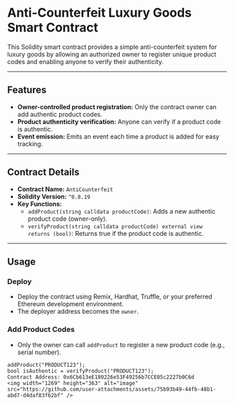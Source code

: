# Anti-Counterfeit Luxury Goods Smart Contract

This Solidity smart contract provides a simple anti-counterfeit system for luxury goods by allowing an authorized owner to register unique product codes and enabling anyone to verify their authenticity.

---

## Features

- **Owner-controlled product registration:** Only the contract owner can add authentic product codes.
- **Product authenticity verification:** Anyone can verify if a product code is authentic.
- **Event emission:** Emits an event each time a product is added for easy tracking.

---

## Contract Details

- **Contract Name:** `AntiCounterfeit`
- **Solidity Version:** `^0.8.19`
- **Key Functions:**
  - `addProduct(string calldata productCode)`: Adds a new authentic product code (owner-only).
  - `verifyProduct(string calldata productCode) external view returns (bool)`: Returns true if the product code is authentic.
  
---

## Usage

### Deploy

- Deploy the contract using Remix, Hardhat, Truffle, or your preferred Ethereum development environment.
- The deployer address becomes the `owner`.

### Add Product Codes

- Only the owner can call `addProduct` to register a new product code (e.g., serial number).

```solidity
addProduct("PRODUCT123");
bool isAuthentic = verifyProduct("PRODUCT123");
Contract Address: 0x6Cb613eE180226e53F49256b7CCE05c2227b0C6d
<img width="1269" height="363" alt="image" src="https://github.com/user-attachments/assets/75b93b49-44fb-48b1-abd7-d4daf83f62bf" />



